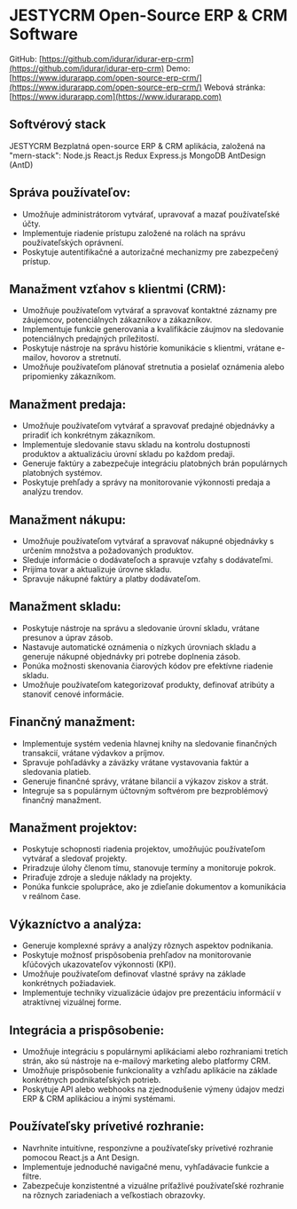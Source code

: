 #  JESTYCRM Open-Source ERP & CRM Software

GitHub: [https://github.com/idurar/idurar-erp-crm](https://github.com/idurar/idurar-erp-crm)
Demo: [https://www.idurarapp.com/open-source-erp-crm/](https://www.idurarapp.com/open-source-erp-crm/)
Webová stránka: [https://www.idurarapp.com](https://www.idurarapp.com)

## Softvérový stack

 JESTYCRM Bezplatná open-source ERP & CRM aplikácia, založená na "mern-stack": Node.js React.js Redux Express.js MongoDB AntDesign (AntD)

## Správa používateľov:

- Umožňuje administrátorom vytvárať, upravovať a mazať používateľské účty.
- Implementuje riadenie prístupu založené na rolách na správu používateľských oprávnení.
- Poskytuje autentifikačné a autorizačné mechanizmy pre zabezpečený prístup.

## Manažment vzťahov s klientmi (CRM):

- Umožňuje používateľom vytvárať a spravovať kontaktné záznamy pre záujemcov, potenciálnych zákazníkov a zákazníkov.
- Implementuje funkcie generovania a kvalifikácie záujmov na sledovanie potenciálnych predajných príležitostí.
- Poskytuje nástroje na správu histórie komunikácie s klientmi, vrátane e-mailov, hovorov a stretnutí.
- Umožňuje používateľom plánovať stretnutia a posielať oznámenia alebo pripomienky zákazníkom.

## Manažment predaja:

- Umožňuje používateľom vytvárať a spravovať predajné objednávky a priradiť ich konkrétnym zákazníkom.
- Implementuje sledovanie stavu skladu na kontrolu dostupnosti produktov a aktualizáciu úrovní skladu po každom predaji.
- Generuje faktúry a zabezpečuje integráciu platobných brán populárnych platobných systémov.
- Poskytuje prehľady a správy na monitorovanie výkonnosti predaja a analýzu trendov.

## Manažment nákupu:

- Umožňuje používateľom vytvárať a spravovať nákupné objednávky s určením množstva a požadovaných produktov.
- Sleduje informácie o dodávateľoch a spravuje vzťahy s dodávateľmi.
- Prijíma tovar a aktualizuje úrovne skladu.
- Spravuje nákupné faktúry a platby dodávateľom.

## Manažment skladu:

- Poskytuje nástroje na správu a sledovanie úrovní skladu, vrátane presunov a úprav zásob.
- Nastavuje automatické oznámenia o nízkych úrovniach skladu a generuje nákupné objednávky pri potrebe doplnenia zásob.
- Ponúka možnosti skenovania čiarových kódov pre efektívne riadenie skladu.
- Umožňuje používateľom kategorizovať produkty, definovať atribúty a stanoviť cenové informácie.

## Finančný manažment:

- Implementuje systém vedenia hlavnej knihy na sledovanie finančných transakcií, vrátane výdavkov a príjmov.
- Spravuje pohľadávky a záväzky vrátane vystavovania faktúr a sledovania platieb.
- Generuje finančné správy, vrátane bilancií a výkazov ziskov a strát.
- Integruje sa s populárnym účtovným softvérom pre bezproblémový finančný manažment.

## Manažment projektov:

- Poskytuje schopnosti riadenia projektov, umožňujúc používateľom vytvárať a sledovať projekty.
- Priradzuje úlohy členom tímu, stanovuje termíny a monitoruje pokrok.
- Priraďuje zdroje a sleduje náklady na projekty.
- Ponúka funkcie spolupráce, ako je zdieľanie dokumentov a komunikácia v reálnom čase.

## Výkazníctvo a analýza:

- Generuje komplexné správy a analýzy rôznych aspektov podnikania.
- Poskytuje možnosť prispôsobenia prehľadov na monitorovanie kľúčových ukazovateľov výkonnosti (KPI).
- Umožňuje používateľom definovať vlastné správy na základe konkrétnych požiadaviek.
- Implementuje techniky vizualizácie údajov pre prezentáciu informácií v atraktívnej vizuálnej forme.

## Integrácia a prispôsobenie:

- Umožňuje integráciu s populárnymi aplikáciami alebo rozhraniami tretích strán, ako sú nástroje na e-mailový marketing alebo platformy CRM.
- Umožňuje prispôsobenie funkcionality a vzhľadu aplikácie na základe konkrétnych podnikateľských potrieb.
- Poskytuje API alebo webhooks na zjednodušenie výmeny údajov medzi ERP & CRM aplikáciou a inými systémami.

## Používateľsky prívetivé rozhranie:

- Navrhnite intuitívne, responzívne a používateľsky prívetivé rozhranie pomocou React.js a Ant Design.
- Implementuje jednoduché navigačné menu, vyhľadávacie funkcie a filtre.
- Zabezpečuje konzistentné a vizuálne príťažlivé používateľské rozhranie na rôznych zariadeniach a veľkostiach obrazovky.
